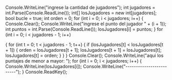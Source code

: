 Console.WriteLine("ingrese la cantidad de jugadores");
int jugadores = int.Parse(Console.ReadLine());
int[] losJugadores = new int[jugadores];
bool bucle = true;
int orden = 0;
for (int i = 0; i < jugadores; i++)
{
    Console.Clear();
    Console.WriteLine("ingrese el punto del jugador " + (i + 1));
    int puntos = int.Parse(Console.ReadLine());
    losJugadores[i] = puntos;
}
for (int i = 0; i < jugadores - 1; i++)

{
    for (int t = 0; t < jugadores - 1; t++)
    {
        if (losJugadores[t] < losJugadores[t + 1])
        {
            orden = losJugadores[t + 1];
            losJugadores[t + 1] = losJugadores[t];
            losJugadores[t] = orden;
        }
    }
}
Console.Clear();
Console.WriteLine("aqui los puntajes de menor a mayor: ");
for (int i = 0; i < jugadores; i++)
{
    Console.WriteLine(losJugadores[i]);
    Console.WriteLine("-------------------------");
}
Console.ReadKey();

